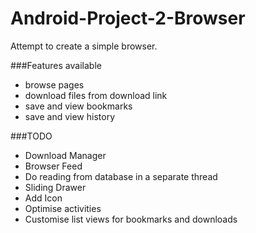 # Android-Project-2-Browser
Attempt to create a simple browser.

###Features available 
- browse pages
- download files from download link
- save and view bookmarks 
- save and view history  


###TODO
- Download Manager
- Browser Feed 
- Do reading from database in a separate thread 
- Sliding Drawer
- Add Icon
- Optimise activities 
- Customise list views for bookmarks and downloads 
